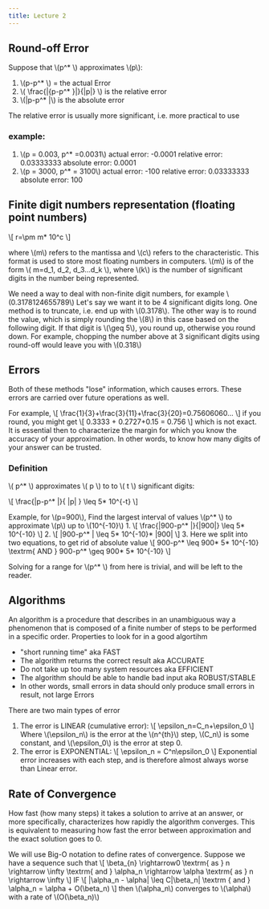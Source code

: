 ```yaml
---
title: Lecture 2
---
```



## Round-off Error

Suppose that \\(p^* \\) approximates \\(p\\):

1. \\(p-p^* \\) = the actual Error
2. \\( \frac{\|{p-p^* }\|}{\|p\|} \\) is the relative error
3. \\(\|p-p^* \|\\) is the absolute error

The relative error is usually more significant, i.e. more practical to use
### example:
1. \\(p = 0.003, p^* =0.0031\\)
actual error: -0.0001
relative error: 0.03333333
absolute error: 0.0001
2. \\(p = 3000, p^* = 3100\\)
actual error: -100
relative error: 0.03333333
absolute error: 100


## Finite digit numbers representation (floating point numbers)
\\[
r=\pm m* 10^c
\\]

where \\(m\\) refers to the mantissa and \\(c\\) refers to the characteristic.
This format is used to store most floating numbers in computers.
\\(m\\) is of the form \\( m=d_1, d_2, d_3...d_k \\), where \\(k\\) is the number of significant digits in the number being represented.

We need a way to deal with non-finite digit numbers, for example
\\(0.3178124655789\\)
Let's say we want it to be 4 significant digits long. One method is to truncate, i.e. end up with \\(0.3178\\).
The other way is to round the value, which is simply rounding the \\(8\\) in this case based on the following digit. If that digit is \\(\geq 5\\), you round up, otherwise you round down.
For example, chopping the number above at 3 significant digits using round-off would leave you with \\(0.318\\)

## Errors
Both of these methods "lose" information, which causes errors. These errors are carried over future operations as well.

For example,
\\[
\frac{1}{3}+\frac{3}{11}+\frac{3}{20}=0.75606060...
\\]
if you round, you might get
\\[
0.3333 + 0.2727+0.15 = 0.756
\\]
which is not exact. It is essential then to characterize the margin for which you know the accuracy of your approximation. In other words, to know how many digits of your answer can be trusted.

### Definition
\\( p^* \\) approximates \\( p \\) to to \\( t \\) significant digits:

\\[
\frac{|p-p^* |}{ |p| } \leq 5* 10^{-t}
\\]

Example, for \\(p=900\\), Find the largest interval of values \\(p^* \\) to approximate \\(p\\) up to \\(10^{-10}\\)
1.
\\[
\frac{|900-p^* |}{|900|} \leq 5* 10^{-10}
\\]
2.
\\[
|900-p^* | \leq 5* 10^{-10}* |900|
\\]
3. Here we split into two equations, to get rid of absolute value
\\[
900-p^* \leq 900* 5* 10^{-10} \textrm{ AND } 900-p^* \geq 900* 5* 10^{-10}
\\]

Solving for a range for \\(p^* \\) from here is trivial, and will be left to the reader.


## Algorithms
An algorithm is a procedure that describes in an unambiguous way a phenomenon that is composed of a finite number of steps to be performed in a specific order.
Properties to look for in a good algortihm
* "short running time" aka FAST
* The algorithm returns the correct result aka ACCURATE
* Do not take up too many system resources aka EFFICIENT
* The algorithm should be able to handle bad input aka ROBUST/STABLE
* In other words, small errors in data should only produce small errors in result, not large Errors

There are two main types of error
1. The error is LINEAR (cumulative error):
\\[
\epsilon_n=C_n+\epsilon_0
\\]
Where \\(\epsilon_n\\) is the error at the \\(n^{th}\\) step, \\(C_n\\) is some constant, and \\(\epsilon_0\\) is the error at step 0.
2. The error is EXPONENTIAL:
\\[
\epsilon_n = C^n\epsilon_0
\\]
Exponential error increases with each step, and is therefore almost always worse than Linear error.
## Rate of Convergence
How fast (how many steps) it takes a solution to arrive at an answer, or more specifically, characterizes how rapidly the algorithm converges.
This is equivalent to measuring how fast the error between approximation and the exact solution goes to 0.

We will use Big-O notation to define rates of convergence. Suppose we have a sequence such that
\\[
\beta_{n} \rightarrow0 \textrm{ as } n \rightarrow \infty \textrm{ and } \alpha_n \rightarrow \alpha \textrm{ as } n \rightarrow \infty
\\]
IF
\\[
|\alpha_n - \alpha| \leq C|\beta_n| \textrm { and } \alpha_n = \alpha + O(\beta_n)
\\]
then \\(\alpha_n\\) converges to \\(\alpha\\) with a rate of \\(O(\beta_n)\\)
